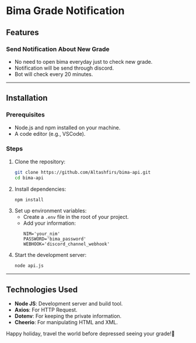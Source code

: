 # Bima Grade Notification

## Features

### **Send Notification About New Grade**

- No need to open bima everyday just to check new grade.
- Notification will be send through discord.
- Bot will check every 20 minutes.

---

## Installation

### Prerequisites

- Node.js and npm installed on your machine.
- A code editor (e.g., VSCode).

### Steps

1. Clone the repository:
   ```bash
   git clone https://github.com/Altashfirs/bima-api.git
   cd bima-api
   ```
2. Install dependencies:
   ```bash
   npm install
   ```
3. Set up environment variables:
   - Create a `.env` file in the root of your project.
   - Add your information:
     ```env
     NIM='your_nim'
     PASSWORD='bima_password'
     WEBHOOK='discord_channel_webhook'
     ```
4. Start the development server:
   ```bash
   node api.js
   ```
---

## Technologies Used

- **Node JS**: Development server and build tool.
- **Axios**: For HTTP Request.
- **Dotenv**: For keeping the private information.
- **Cheerio**: For manipulating HTML and XML.

Happy holiday, travel the world before depressed seeing your grade!🎉
